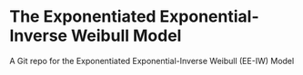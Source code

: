# The Exponentiated Exponential-Inverse Weibull Model
A Git repo for the Exponentiated Exponential-Inverse Weibull (EE-IW) Model 
